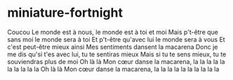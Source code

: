 # miniature-fortnight
Coucou 
Le monde est à nous, le monde est à toi et moi
Mais p't-être que sans moi le monde sera à toi
Et p't-être qu'avec lui le monde sera à vous
Et c'est peut-être mieux ainsi
Mes sentiments dansent la macarena
Donc je me dis qu'si t'es avec lui, tu te sentiras mieux
Mais si tu te sens mieux, tu te souviendras plus de moi
Oh là là
Mon cœur danse la macarena, la la la la la la la la la la
Oh là là
Mon cœur danse la macarena, la la la la la la la la la la
